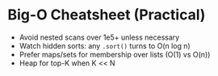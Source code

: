 # Big-O Cheatsheet (Practical)

- Avoid nested scans over 1e5+ unless necessary
- Watch hidden sorts: any `.sort()` turns to O(n log n)
- Prefer maps/sets for membership over lists (O(1) vs O(n))
- Heap for top-K when K << N
